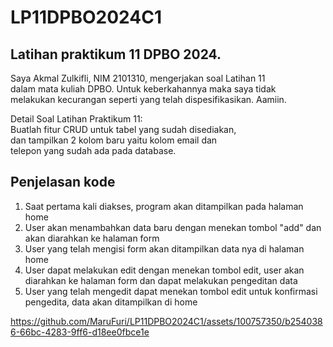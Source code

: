 # LP11DPBO2024C1  
## Latihan praktikum 11 DPBO 2024.  
Saya Akmal Zulkifli, NIM 2101310, mengerjakan soal Latihan 11  
dalam mata kuliah DPBO. Untuk keberkahannya maka saya tidak  
melakukan kecurangan seperti yang telah dispesifikasikan. Aamiin.    

Detail Soal Latihan Praktikum 11:  
Buatlah fitur CRUD untuk tabel yang sudah disediakan,  
dan tampilkan 2 kolom baru yaitu kolom email dan  
telepon yang sudah ada pada database.  
## Penjelasan kode  
1. Saat pertama kali diakses, program akan ditampilkan pada halaman home  
2. User akan menambahkan data baru dengan menekan tombol "add" dan akan diarahkan ke halaman form  
3. User yang telah mengisi form akan ditampilkan data nya di halaman home  
4. User dapat melakukan edit dengan menekan tombol edit, user akan diarahkan ke halaman form dan dapat melakukan pengeditan data
5. User yang telah mengedit dapat menekan tombol edit untuk konfirmasi pengedita, data akan ditampilkan di home  

https://github.com/MaruFuri/LP11DPBO2024C1/assets/100757350/b2540386-66bc-4283-9ff6-d18ee0fbce1e

